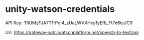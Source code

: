 # unity-watson-credentials

API Key:
TIiUMzFJA7T1rPeI4_zUaLWVXHxy1yERi_Ft7n6teJC9

Url:
https://gateway-wdc.watsonplatform.net/speech-to-text/api

